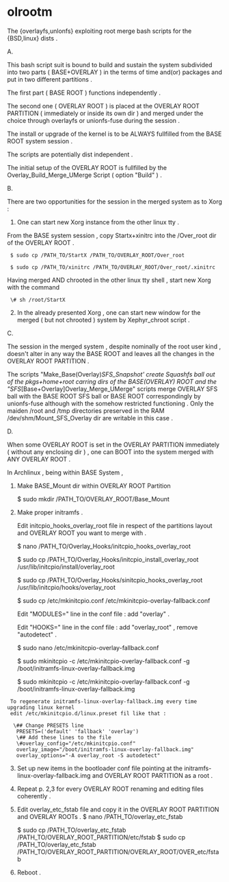 # olrootm
The {overlayfs,unlonfs} exploiting root merge bash scripts for the {BSD,linux} dists .

A.

 This bash script suit is bound to build and sustain the system
  subdivided into two parts ( BASE+OVERLAY ) in the terms of time and(or) packages
  and put in two different partitions .

 The first part ( BASE ROOT ) functions independently .

 The second one ( OVERLAY ROOT ) is placed at the OVERLAY ROOT PARTITION ( immediately or inside its own dir )
  and merged under the choice through overlayfs or unionfs-fuse during the session .

 The install or upgrade of the kernel is to be ALWAYS fullfilled from the BASE ROOT system session .

 The scripts are potentially dist independent .
 
 The initial setup of the OVERLAY ROOT is fullfilled 
  by the Overlay_Build_Merge_UMerge Script ( option "Build" ) .

B.

 There are two opportunities for the session in the merged system as to Xorg :

  1. One can start new Xorg instance from the other linux tty .

   From the BASE system session , copy Startx+xinitrc into the /Over_root dir of the OVERLAY ROOT .
   
     $ sudo cp /PATH_TO/StartX /PATH_TO/OVERLAY_ROOT/Over_root
    
     $ sudo cp /PATH_TO/xinitrc /PATH_TO/OVERLAY_ROOT/Over_root/.xinitrc

   Having merged AND chrooted in the other linux tty shell , start new Xorg with the command

     \# sh /root/StartX

  2. In the already presented Xorg , 
     one can start new window for the merged ( but not chrooted ) system 
     by Xephyr_chroot script .

C.

 The session in the merged system , despite nominally of the root user kind ,
  doesn't alter in any way the BASE ROOT
  and leaves all the changes in the OVERLAY ROOT PARTITION .

 The scripts \"Make_Base(Overlay)_SFS_Snapshot' create Squashfs ball out of the pkgs+home+root carring dirs
  of the BASE(OVERLAY) ROOT
  and the "SFS_[Base+Overlay]Overlay_Merge_UMerge" scripts  merge OVERLAY SFS ball
  with the BASE ROOT SFS ball or BASE ROOT correspondingly by unionfs-fuse
  although with the somehow restricted functioning .
  Only the maiden /root and /tmp directories preserved in the RAM /dev/shm/Mount_SFS_Overlay dir
  are writable in this case .
 
D.

 When some OVERLAY ROOT is set in the OVERLAY PARTITION immediately ( without any enclosing dir ) ,
  one can BOOT into the system merged with ANY OVERLAY ROOT .
  
  In Archlinux , being within BASE System ,

   1. Make BASE_Mount dir within OVERLAY ROOT Partition

      $ sudo mkdir /PATH_TO/OVERLAY_ROOT/Base_Mount

   2. Make proper initramfs .

      Edit initcpio_hooks_overlay_root file in respect of the partitions layout and OVERLAY ROOT you want to merge with .
      
       $ nano /PATH_TO/Overlay_Hooks/initcpio_hooks_overlay_root
       
       $ sudo cp /PATH_TO/Overlay_Hooks/initcpio_install_overlay_root /usr/lib/initcpio/install/overlay_root
       
       $ sudo cp /PATH_TO/Overlay_Hooks/sinitcpio_hooks_overlay_root /usr/lib/initcpio/hooks/overlay_root
       
       $ sudo cp /etc/mkinitcpio.conf /etc/mkinitcpio-overlay-fallback.conf
       
       Edit "MODULES=" line in the conf file : add "overlay" .
       
       Edit "HOOKS=" line in the conf file : add "overlay_root" , remove "autodetect" .
       
       $ sudo nano  /etc/mkinitcpio-overlay-fallback.conf
       
       $ sudo mkinitcpio -c /etc/mkinitcpio-overlay-fallback.conf -g /boot/initramfs-linux-overlay-fallback.img

       
      $ sudo mkinitcpio -c /etc/mkinitcpio-overlay-fallback.conf -g /boot/initramfs-linux-overlay-fallback.img

     To regenerate initramfs-linux-overlay-fallback.img every time upgrading linux kernel
     edit /etc/mkinitcpio.d/linux.preset fil like that :
     
      \## Change PRESETS line
       PRESETS=('default' 'fallback' 'overlay')
       \## Add these lines to the file
       \#overlay_config="/etc/mkinitcpio.conf"
       overlay_image="/boot/initramfs-linux-overlay-fallback.img"
       overlay_options="-A overlay_root -S autodetect"

   3. Set up new items in the bootloader conf file
       pointing at the initramfs-linux-overlay-fallback.img and OVERLAY ROOT PARTITION as a root .

   4. Repeat p. 2,3 for every OVERLAY ROOT renaming and editing files coherently .

   5. Edit overlay_etc_fstab file and copy it in the OVERLAY ROOT PARTITION and OVERLAY ROOTs .
       $ nano /PATH_TO/overlay_etc_fstab
  
      $ sudo cp /PATH_TO/overlay_etc_fstab  /PATH_TO/OVERLAY_ROOT_PARTITION/etc/fstab
      $ sudo cp /PATH_TO/overlay_etc_fstab  /PATH_TO/OVERLAY_ROOT_PARTITION/OVERLAY_ROOT/OVER_etc/fstab

   6. Reboot .

 

